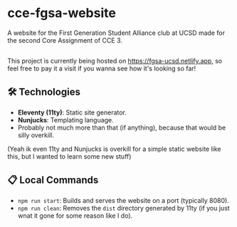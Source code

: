 # cce-fgsa-website
A website for the First Generation Student Alliance club at UCSD made for the second Core Assignment of CCE 3.

## 
This project is currently being hosted on https://fgsa-ucsd.netlify.app, so feel free to pay it a visit if you wanna see how it's looking so far!

## 🛠️ Technologies
- **Eleventy (11ty)**: Static site generator.
- **Nunjucks**: Templating language.
- Probably not much more than that (if anything), because that would be silly overkill.

(Yeah ik even 11ty and Nunjucks is overkill for a simple static website like this, but I wanted to learn some new stuff)

## 📋 Local Commands
- `npm run start`: Builds and serves the website on a port (typically 8080).
- `npm run clean`: Removes the `dist` directory generated by 11ty (if you just wnat it gone for some reason like I do).
